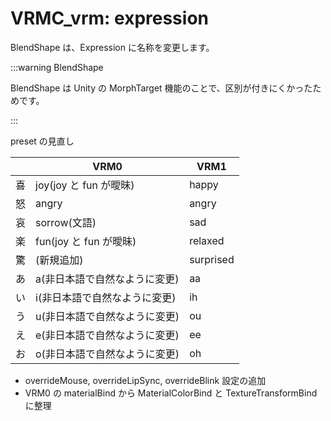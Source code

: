 # VRMC_vrm: expression

BlendShape は、Expression に名称を変更します。

:::warning BlendShape

BlendShape は Unity の MorphTarget 機能のことで、区別が付きにくかったためです。

:::

preset の見直し

|     | VRM0                          | VRM1      |
| --- | ----------------------------- | --------- |
| 喜  | joy(joy と fun が曖昧)        | happy     |
| 怒  | angry                         | angry     |
| 哀  | sorrow(文語)                  | sad       |
| 楽  | fun(joy と fun が曖昧)        | relaxed   |
| 驚  | (新規追加)                    | surprised |
| あ  | a(非日本語で自然なように変更) | aa        |
| い  | i(非日本語で自然なように変更) | ih        |
| う  | u(非日本語で自然なように変更) | ou        |
| え  | e(非日本語で自然なように変更) | ee        |
| お  | o(非日本語で自然なように変更) | oh        |

- overrideMouse, overrideLipSync, overrideBlink 設定の追加
- VRM0 の materialBind から MaterialColorBind と TextureTransformBind に整理
